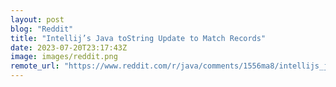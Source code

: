 ```yaml
---
layout: post
blog: "Reddit"
title: "Intellij’s Java toString Update to Match Records"
date: 2023-07-20T23:17:43Z
image: images/reddit.png
remote_url: "https://www.reddit.com/r/java/comments/1556ma8/intellijs_java_tostring_update_to_match_records/"
---
```

